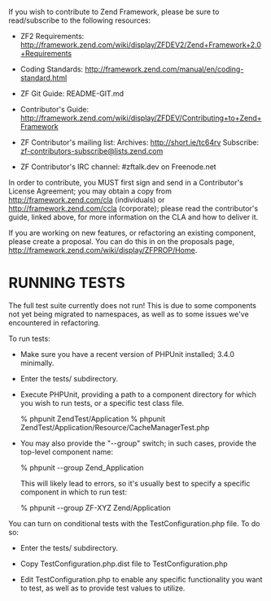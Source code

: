 If you wish to contribute to Zend Framework, please be sure to
read/subscribe to the following resources:

 * ZF2 Requirements:
   http://framework.zend.com/wiki/display/ZFDEV2/Zend+Framework+2.0+Requirements

 * Coding Standards:
   http://framework.zend.com/manual/en/coding-standard.html

 * ZF Git Guide:
   README-GIT.md

 * Contributor's Guide:
   http://framework.zend.com/wiki/display/ZFDEV/Contributing+to+Zend+Framework

 * ZF Contributor's mailing list:
   Archives:  http://short.ie/tc64rv
   Subscribe: zf-contributors-subscribe@lists.zend.com

 * ZF Contributor's IRC channel:
   #zftalk.dev on Freenode.net

In order to contribute, you MUST first sign and send in a Contributor's
License Agreement; you may obtain a copy from
http://framework.zend.com/cla (individuals) or
http://framework.zend.com/ccla (corporate); please read the
contributor's guide, linked above, for more information on the CLA and
how to deliver it.

If you are working on new features, or refactoring an existing
component, please create a proposal. You can do this in on the proposals
page, http://framework.zend.com/wiki/display/ZFPROP/Home. 

RUNNING TESTS
=============
The full test suite currently does not run! This is due to some
components not yet being migrated to namespaces, as well as to some
issues we've encountered in refactoring.

To run tests:

 * Make sure you have a recent version of PHPUnit installed; 3.4.0
   minimally.

 * Enter the tests/ subdirectory.

 * Execute PHPUnit, providing a path to a component directory for which
   you wish to run tests, or a specific test class file.

   % phpunit ZendTest/Application
   % phpunit ZendTest/Application/Resource/CacheManagerTest.php

 * You may also provide the "--group" switch; in such cases, provide the
   top-level component name:

   % phpunit --group Zend_Application

   This will likely lead to errors, so it's usually best to specify a
   specific component in which to run test:

   % phpunit --group ZF-XYZ Zend/Application

You can turn on conditional tests with the TestConfiguration.php file.
To do so:

 * Enter the tests/ subdirectory.

 * Copy TestConfiguration.php.dist file to TestConfiguration.php
 
 * Edit TestConfiguration.php to enable any specific functionality you
   want to test, as well as to provide test values to utilize.
